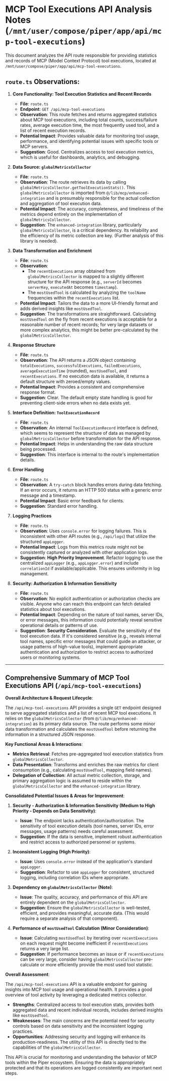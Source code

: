 # MCP Tool Executions API Analysis Notes (`/mnt/user/compose/piper/app/api/mcp-tool-executions`)

This document analyzes the API route responsible for providing statistics and records of MCP (Model Context Protocol) tool executions, located at `/mnt/user/compose/piper/app/api/mcp-tool-executions`.

## `route.ts` Observations:

1.  **Core Functionality: Tool Execution Statistics and Recent Records**
    *   **File**: `route.ts`
    *   **Endpoint**: `GET /api/mcp-tool-executions`
    *   **Observation**: This route fetches and returns aggregated statistics about MCP tool executions, including total counts, success/failure rates, average execution time, the most frequently used tool, and a list of recent execution records.
    *   **Potential Impact**: Provides valuable data for monitoring tool usage, performance, and identifying potential issues with specific tools or MCP servers.
    *   **Suggestion**: Good. Centralizes access to tool execution metrics, which is useful for dashboards, analytics, and debugging.

2.  **Data Source: `globalMetricsCollector`**
    *   **File**: `route.ts`
    *   **Observation**: The route retrieves its data by calling `globalMetricsCollector.getToolExecutionStats()`. This `globalMetricsCollector` is imported from `@/lib/mcp/enhanced-integration` and is presumably responsible for the actual collection and aggregation of tool execution data.
    *   **Potential Impact**: The accuracy, completeness, and timeliness of the metrics depend entirely on the implementation of `globalMetricsCollector`.
    *   **Suggestion**: The `enhanced-integration` library, particularly `globalMetricsCollector`, is a critical dependency. Its reliability and the efficiency of its metric collection are key. (Further analysis of this library is needed).

3.  **Data Transformation and Enrichment**
    *   **File**: `route.ts`
    *   **Observation**:
        *   The `recentExecutions` array obtained from `globalMetricsCollector` is mapped to a slightly different structure for the API response (e.g., `serverId` becomes `serverKey`, `executedAt` becomes `timestamp`).
        *   The `mostUsedTool` is calculated by analyzing the `toolName` frequencies within the `recentExecutions` list.
    *   **Potential Impact**: Tailors the data to a more UI-friendly format and adds derived insights like `mostUsedTool`.
    *   **Suggestion**: The transformations are straightforward. Calculating `mostUsedTool` on the fly from recent executions is acceptable for a reasonable number of recent records; for very large datasets or more complex analytics, this might be better pre-calculated by the `globalMetricsCollector`.

4.  **Response Structure**
    *   **File**: `route.ts`
    *   **Observation**: The API returns a JSON object containing `totalExecutions`, `successfulExecutions`, `failedExecutions`, `averageExecutionTime` (rounded), `mostUsedTool`, and `recentExecutions`. If no execution data is available, it returns a default structure with zeroed/empty values.
    *   **Potential Impact**: Provides a consistent and comprehensive response format.
    *   **Suggestion**: Clear. The default empty state handling is good for preventing client-side errors when no data exists yet.

5.  **Interface Definition: `ToolExecutionRecord`**
    *   **File**: `route.ts`
    *   **Observation**: An internal `ToolExecutionRecord` interface is defined, which seems to represent the structure of data as managed by `globalMetricsCollector` before transformation for the API response.
    *   **Potential Impact**: Helps in understanding the raw data structure being processed.
    *   **Suggestion**: This interface is internal to the route's implementation details.

6.  **Error Handling**
    *   **File**: `route.ts`
    *   **Observation**: A `try-catch` block handles errors during data fetching. If an error occurs, it returns an HTTP 500 status with a generic error message and a timestamp.
    *   **Potential Impact**: Basic error feedback for clients.
    *   **Suggestion**: Standard error handling.

7.  **Logging Practices**
    *   **File**: `route.ts`
    *   **Observation**: Uses `console.error` for logging failures. This is inconsistent with other API routes (e.g., `/api/logs`) that utilize the structured `appLogger`.
    *   **Potential Impact**: Logs from this metrics route might not be consistently captured or analyzed with other application logs.
    *   **Suggestion**: **High Priority Improvement**. Refactor logging to use the centralized `appLogger` (e.g., `appLogger.error`) and include `correlationId` if available/applicable. This ensures uniformity in log management.

8.  **Security: Authorization & Information Sensitivity**
    *   **File**: `route.ts`
    *   **Observation**: No explicit authentication or authorization checks are visible. Anyone who can reach this endpoint can fetch detailed statistics about tool executions.
    *   **Potential Impact**: Depending on the nature of tool names, server IDs, or error messages, this information could potentially reveal sensitive operational details or patterns of use.
    *   **Suggestion**: **Security Consideration**. Evaluate the sensitivity of the tool execution data. If it's considered sensitive (e.g., reveals internal tool names, specific error messages that could guide an attacker, or usage patterns of high-value tools), implement appropriate authentication and authorization to restrict access to authorized users or monitoring systems.

--- 

## Comprehensive Summary of MCP Tool Executions API (`/api/mcp-tool-executions`)

**Overall Architecture & Request Lifecycle**:

The `/api/mcp-tool-executions` API provides a single `GET` endpoint designed to serve aggregated statistics and a list of recent MCP tool executions. It relies on the `globalMetricsCollector` (from `@/lib/mcp/enhanced-integration`) as its primary data source. The route performs some minor data transformation and calculates the `mostUsedTool` before returning the information in a structured JSON response.

**Key Functional Areas & Interactions**:
*   **Metrics Retrieval**: Fetches pre-aggregated tool execution statistics from `globalMetricsCollector`.
*   **Data Presentation**: Transforms and enriches the raw metrics for client consumption (e.g., calculating `mostUsedTool`, mapping field names).
*   **Delegation of Collection**: All actual metric collection, storage, and primary aggregation logic is assumed to reside within the `globalMetricsCollector` and the `enhanced-integration` library.

**Consolidated Potential Issues & Areas for Improvement**:

1.  **Security - Authorization & Information Sensitivity (Medium to High Priority - Depends on Data Sensitivity)**:
    *   **Issue**: The endpoint lacks authentication/authorization. The sensitivity of tool execution details (tool names, server IDs, error messages, usage patterns) needs careful assessment.
    *   **Suggestion**: If the data is sensitive, implement robust authentication and restrict access to authorized personnel or systems.

2.  **Inconsistent Logging (High Priority)**:
    *   **Issue**: Uses `console.error` instead of the application's standard `appLogger`.
    *   **Suggestion**: Refactor to use `appLogger` for consistent, structured logging, including correlation IDs where appropriate.

3.  **Dependency on `globalMetricsCollector` (Note)**:
    *   **Issue**: The quality, accuracy, and performance of this API are entirely dependent on the `globalMetricsCollector`.
    *   **Suggestion**: Ensure the `globalMetricsCollector` is well-tested, efficient, and provides meaningful, accurate data. (This would require a separate analysis of that component).

4.  **Performance of `mostUsedTool` Calculation (Minor Consideration)**:
    *   **Issue**: Calculating `mostUsedTool` by iterating over `recentExecutions` on each request might become inefficient if `recentExecutions` returns a very large list.
    *   **Suggestion**: If performance becomes an issue or if `recentExecutions` can be very large, consider having `globalMetricsCollector` pre-calculate or more efficiently provide the most used tool statistic.

**Overall Assessment**:

The `/api/mcp-tool-executions` API is a valuable endpoint for gaining insights into MCP tool usage and operational health. It provides a good overview of tool activity by leveraging a dedicated metrics collector.

*   **Strengths**: Centralized access to tool execution stats, provides both aggregated data and recent individual records, includes derived insights like `mostUsedTool`.
*   **Weaknesses**: The main concerns are the potential need for security controls based on data sensitivity and the inconsistent logging practices.
*   **Opportunities**: Addressing security and logging will enhance its production-readiness. The utility of this API is directly tied to the capabilities of the `globalMetricsCollector`.

This API is crucial for monitoring and understanding the behavior of MCP tools within the Piper ecosystem. Ensuring the data is appropriately protected and that its operations are logged consistently are important next steps.
